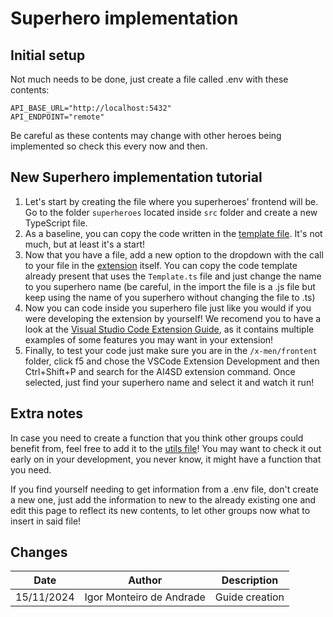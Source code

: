 # Superhero implementation

## Initial setup
Not much needs to be done, just create a file called .env with these contents:
```
API_BASE_URL="http://localhost:5432"
API_ENDPOINT="remote"
```
Be careful as these contents may change with other heroes being implemented so check this every now and then.

## New Superhero implementation tutorial
1. Let's start by creating the file where you superheroes' frontend will be. Go to the folder `superheroes` located inside `src` folder and create a new TypeScript file.
2. As a baseline, you can copy the code written in the [template file](/x-men/frontend/src/superheroes/Template.ts). It's not much, but at least it's a start!
3. Now that you have a file, add a new option to the dropdown with the call to your file in the [extension](/x-men/frontend/src/extension.ts) itself. You can copy the code template already present that uses the `Template.ts` file and just change the name to you superhero name (be careful, in the import the file is a .js file but keep using the name of you superhero without changing the file to .ts)
4. Now you can code inside you superhero file just like you would if you were developing the extension by yourself! We recomend you to have a look at the [Visual Studio Code Extension Guide](https://code.visualstudio.com/api/extension-guides/overview), as it contains multiple examples of some features you may want in your extension!
5. Finally, to test your code just make sure you are in the `/x-men/frontent` folder, click f5 and chose the VSCode Extension Development and then Ctrl+Shift+P and search for the AI4SD extension command. Once selected, just find your superhero name and select it and watch it run!

## Extra notes
In case you need to create a function that you think other groups could benefit from, feel free to add it to the [utils file](/x-men/frontend/src/utils/utils.ts)! You may want to check it out early on in your development, you never know, it might have a function that you need.

If you find yourself needing to get information from a .env file, don't create a new one, just add the information to new to the already existing one and edit this page to reflect its new contents, to let other groups now what to insert in said file!

## Changes
| Date       | Author                     | Description     |
|------------|----------------------------|-----------------|
| 15/11/2024 | Igor Monteiro de Andrade   | Guide creation  |